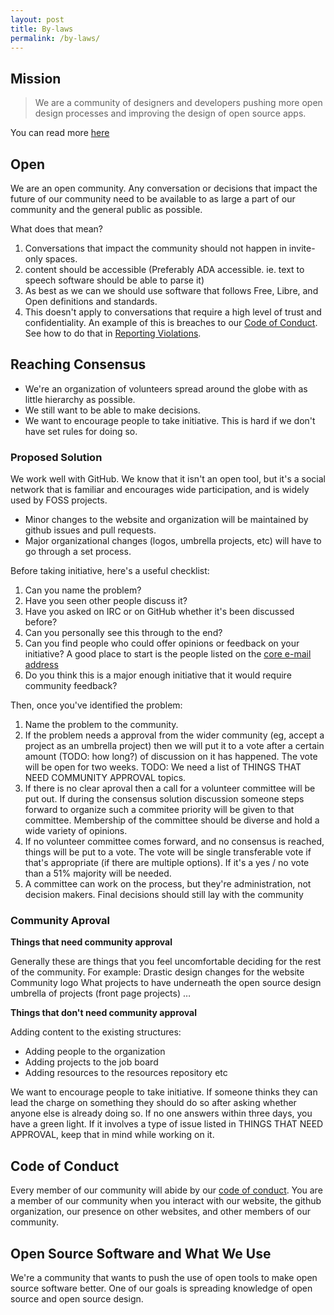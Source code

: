 ```yaml
---
layout: post
title: By-laws
permalink: /by-laws/
---
```

 
## Mission
 
> We are a community of designers and developers pushing more open design
> processes and improving the design of open source apps.

You can read more [here](/about/)

## Open

We are an open community. 
Any conversation or decisions that impact the future of our community need to be available to as large a part of our community and the general public as possible.

What does that mean?

1. Conversations that impact the community should not happen in invite-only spaces.
2. content should be accessible (Preferably ADA accessible. ie. text to speech software should be able to parse it)
3. As best as we can we should use software that follows Free, Libre, and Open definitions and standards.
4. This doesn't apply to conversations that require a high level of trust and confidentiality. An example of this is breaches to our [Code of Conduct](http://opensourcedesign.net/code-of-conduct/). See how to do that in [Reporting Violations](http://opensourcedesign.net/code-of-conduct/#reporting-violations).

## Reaching Consensus
 
* We're an organization of volunteers spread around the globe with as little hierarchy as possible. 
* We still want to be able to make decisions.
* We want to encourage people to take initiative. This is hard if we don't have
  set rules for doing so.
 
### Proposed Solution
 
We work well with GitHub. We know that it isn't an open tool, but it's a social
network that is familiar and encourages wide participation, and is widely used
by FOSS projects. 
 
* Minor changes to the website and organization will be maintained by github
  issues and pull requests.
* Major organizational changes (logos, umbrella projects, etc) will have to go
  through a set process.
 
Before taking initiative, here's a useful checklist:

1. Can you name the problem?
2. Have you seen other people discuss it?
3. Have you asked on IRC or on GitHub whether it's been discussed before?
4. Can you personally see this through to the end?
5. Can you find people who could offer opinions or feedback on your
  initiative? A good place to start is the people listed on the [core e-mail address](https://github.com/opensourcedesign/organization/issues/63#issuecomment-293839577)
6. Do you think this is a major enough initiative that it would require
  community feedback?
 
Then, once you've identified the problem:
 
1. Name the problem to the community.
2. If the problem needs a approval from the wider community (eg, accept a
project as an umbrella project) then we will put it to a vote after a certain
amount (TODO: how long?) of discussion on it has happened.  The vote will be
open for two weeks.  TODO: We need a list of THINGS THAT NEED COMMUNITY APPROVAL
topics.
3. If there is no clear aproval then a call for a volunteer committee will be
put out.  If during the consensus solution discussion someone steps forward to
organize such a commitee priority will be given to that committee. Membership of
the committee should be diverse and hold a wide variety of opinions.
4. If no volunteer committee comes forward, and no consensus is reached,
things will be put to a vote. The vote will be single transferable vote if
that's appropriate (if there are multiple options). If it's a yes / no vote than
a 51% majority will be needed.
5. A committee can work on the process, but they're administration, not
decision makers.  Final decisions should still lay with the community

### Community Aproval
 
**Things that need community approval**

Generally these are things that you feel uncomfortable deciding for the rest of the community. 
For example: Drastic design changes for the website Community logo What projects to
have underneath the open source design umbrella of projects (front page
projects) …
 
**Things that don't need community approval**

Adding content to the existing structures: 
* Adding people to the organization 
* Adding projects to the job board
* Adding resources to the resources repository etc
  
We want to encourage people to take initiative. If someone thinks they can
lead the charge on something they should do  so after asking whether anyone else
is already doing so.  If no one answers within three days, you have a green
light. If it involves a type of issue listed in THINGS THAT NEED APPROVAL, keep
that in mind while working on it.
  
## Code of Conduct
 
Every member of our community will abide by our [code of
conduct](/code-of-conduct/). You are a member of our community when you interact
with our website, the github organization, our presence on other websites, and
other members of our community. 
 
## Open Source Software and What We Use
 
We're a community that wants to push the use of open tools to make open source
software better. One of our goals is spreading knowledge of open source and open
source design.
